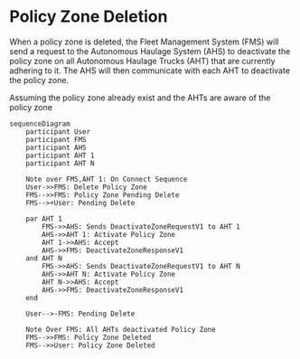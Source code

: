 # Policy Zone Deletion
When a policy zone is deleted, the Fleet Management System (FMS) will send a request to the Autonomous Haulage System (AHS) to deactivate the policy zone on all Autonomous Haulage Trucks (AHT) that are currently adhering to it. The AHS will then communicate with each AHT to deactivate the policy zone.

Assuming the policy zone already exist and the AHTs are aware of the policy zone

```mermaid
sequenceDiagram
    participant User
    participant FMS
    participant AHS
    participant AHT 1
    participant AHT N

    Note over FMS,AHT 1: On Connect Sequence
    User->>FMS: Delete Policy Zone
    FMS-->>FMS: Policy Zone Pending Delete
    FMS-->+User: Pending Delete

    par AHT 1
        FMS->>AHS: Sends DeactivateZoneRequestV1 to AHT 1
        AHS->>AHT 1: Activate Policy Zone
        AHT 1->>AHS: Accept
        AHS->>FMS: DeactivateZoneResponseV1
    and AHT N
        FMS->>AHS: Sends DeactivateZoneRequestV1 to AHT N
        AHS->>AHT N: Activate Policy Zone
        AHT N->>AHS: Accept
        AHS->>FMS: DeactivateZoneResponseV1
    end

    User-->-FMS: Pending Delete

    Note Over FMS: All AHTs deactivated Policy Zone
    FMS-->>FMS: Policy Zone Deleted
    FMS-->>User: Policy Zone Deleted
```